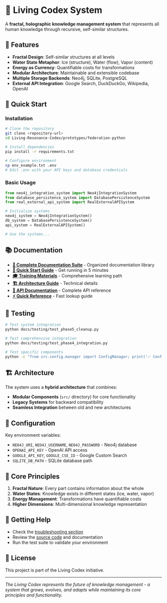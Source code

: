 # 🚀 Living Codex System

A **fractal, holographic knowledge management system** that represents all human knowledge through recursive, self-similar structures.

## 🌟 **Features**

- **Fractal Design**: Self-similar structures at all levels
- **Water State Metaphor**: Ice (structure), Water (flow), Vapor (content)
- **Energy as Currency**: Quantifiable costs for transformations
- **Modular Architecture**: Maintainable and extensible codebase
- **Multiple Storage Backends**: Neo4j, SQLite, PostgreSQL
- **External API Integration**: Google Search, DuckDuckGo, Wikipedia, OpenAI

## 🚀 **Quick Start**

### **Installation**
```bash
# Clone the repository
git clone <repository-url>
cd Living-Resonance-Codex/prototypes/federation-python

# Install dependencies
pip install -r requirements.txt

# Configure environment
cp env_example.txt .env
# Edit .env with your API keys and database credentials
```

### **Basic Usage**
```python
from neo4j_integration_system import Neo4jIntegrationSystem
from database_persistence_system import DatabasePersistenceSystem
from real_external_api_system import RealExternalAPISystem

# Initialize systems
neo4j_system = Neo4jIntegrationSystem()
db_system = DatabasePersistenceSystem()
api_system = RealExternalAPISystem()

# Use the systems...
```

## 📚 **Documentation**

- **[📁 Complete Documentation Suite](docs/)** - Organized documentation library
- **[🚀 Quick Start Guide](docs/development/QUICK_START.md)** - Get running in 5 minutes
- **[🎓 Training Materials](docs/training/TRAINING_MATERIALS.md)** - Comprehensive learning path
- **[🏗️ Architecture Guide](docs/architecture/DEVELOPER_ARCHITECTURE_GUIDE.md)** - Technical details
- **[🔌 API Documentation](docs/api/API_DOCUMENTATION.md)** - Complete API reference
- **[⚡ Quick Reference](docs/references/QUICK_REFERENCE.md)** - Fast lookup guide

## 🧪 **Testing**

```bash
# Test system integration
python docs/testing/test_phase5_cleanup.py

# Test comprehensive integration
python docs/testing/test_phase4_integration.py

# Test specific components
python -c "from src.config.manager import ConfigManager; print('✅ Config system working')"
```

## 🏗️ **Architecture**

The system uses a **hybrid architecture** that combines:
- **Modular Components** (`src/` directory) for core functionality
- **Legacy Systems** for backward compatibility
- **Seamless Integration** between old and new architectures

## 🔧 **Configuration**

Key environment variables:
- `NEO4J_URI`, `NEO4J_USERNAME`, `NEO4J_PASSWORD` - Neo4j database
- `OPENAI_API_KEY` - OpenAI API access
- `GOOGLE_API_KEY`, `GOOGLE_CSE_ID` - Google Custom Search
- `SQLITE_DB_PATH` - SQLite database path

## 🌟 **Core Principles**

1. **Fractal Nature**: Every part contains information about the whole
2. **Water States**: Knowledge exists in different states (ice, water, vapor)
3. **Energy Management**: Transformations have quantifiable costs
4. **Higher Dimensions**: Multi-dimensional knowledge representation

## 🚀 **Getting Help**

- Check the [troubleshooting section](COMPLETE_SYSTEM_DOCUMENTATION.md#-troubleshooting)
- Review the [source code](src/) and documentation
- Run the test suite to validate your environment

## 📄 **License**

This project is part of the Living Codex initiative.

---

*The Living Codex represents the future of knowledge management - a system that grows, evolves, and adapts while maintaining its core principles and functionality.*

